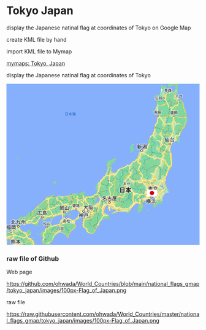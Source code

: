 Tokyo Japan
===============

display the Japanese natinal flag at coordinates of Tokyo on Google Map

create KML file by hand

import KML file to Mymap

[mymaps: Tokyo, Japan](https://www.google.com/maps/d/viewer?hl=ja&mid=11I25gVUInyl6bzg4f7xP09iBrmS3qSc&ll=35.68972199910711%2C139.692222&z=4)

display the Japanese natinal flag at coordinates of Tokyo

![Tokyo, Japam](https://github.com/ohwada/World_Countries/blob/main/national_flags_gmap/tokyo_japan/screenshots/tokyo_japan.png)

### raw file of Github

Web page

https://github.com/ohwada/World_Countries/blob/main/national_flags_gmap/tokyo_japan/images/100px-Flag_of_Japan.png

raw file

https://raw.githubusercontent.com/ohwada/World_Countries/master/national_flags_gmap/tokyo_japan/images/100px-Flag_of_Japan.png

